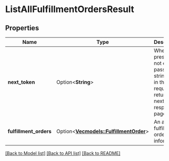 # ListAllFulfillmentOrdersResult

## Properties

Name | Type | Description | Notes
------------ | ------------- | ------------- | -------------
**next_token** | Option<**String**> | When present and not empty, pass this string token in the next request to return the next response page. | [optional]
**fulfillment_orders** | Option<[**Vec<models::FulfillmentOrder>**](FulfillmentOrder.md)> | An array of fulfillment order information. | [optional]

[[Back to Model list]](../README.md#documentation-for-models) [[Back to API list]](../README.md#documentation-for-api-endpoints) [[Back to README]](../README.md)


